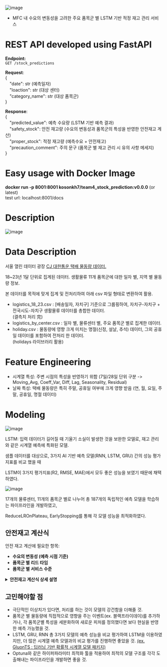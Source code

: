![image](https://github.com/user-attachments/assets/305e4e39-2faf-4896-aea2-b78f4ebd98f2)

- MFC 내 수요의 변동성을 고려한 주요 품목군 별 LSTM 기반 적정 재고 관리 서비스

# REST API developed using FastAPI
**Endpoint:** <br>
`GET /stock_predictions`

**Request**: <br>
{ <br>
&emsp;"date": str (예측일자) <br>
&emsp;"loaction": str (대상 센터) <br>
&emsp;"category_name": str (대상 품목군) <br>
} <br>

**Response**: <br>
{ <br>
        &emsp;"predicted_value": 예측 수요량 (LSTM 기반 예측 결과) <br>
        &emsp;"safety_stock": 안전 재고량 (수요의 변동성과 품목군의 특성을 반영한 안전재고 계산) <br>
        &emsp;"proper_stock": 적정 재고량 (예측수요 + 안전재고) <br>
        &emsp;"precaution_comment": 주의 문구 (품목군 별 재고 관리 시 유의 사항 메세지) <br>
} <br>

# Easy usage with Docker Image
**docker run -p 8001:8001 kosonkh7/team4_stock_prediction:v0.0.0** (or latest) <br>
test url: localhost:8001/docs <br>

# Description

![image](https://github.com/user-attachments/assets/66e3ded8-553f-43cb-96e3-862c1958c4c2)


# Data Description
서울 열린 데이터 광장 [CJ 대한통운 택배 물동량 데이터.](https://data.seoul.go.kr/dataVisual/seoul/SeoulConsumerLogistics.do) <br>

18~23년 1달 단위로 집계된 데이터. 생활물류 11개 품목군에 대한 일자 별, 지역 별 물동량 정보. <br>

본 데이터를 목적에 맞게 집계 및 전처리하여 아래 csv 파일 형태로 변환하여 활용. <br>

- logistics_18_23.csv : [배송일자, 자치구] 기준으로 그룹핑하여, 자치구-자치구 + 전국시도-자치구 생활물류 데이터를 총합한 데이터. \
  (결측치 처리 完)
- logistics_by_center.csv : 일자 별, 물류센터 별, 주요 품목군 별로 집계한 데이터.
- holiday.csv : 물동량에 영향 크게 미치는 명절(신정, 설날, 추석) 데이터, 그외 공휴일 데이터를 포함하여 전처리 한 데이터.\
  (holidays 라이브러리 활용)

# Feature Engineering
- 시계열 특성: 주변 시점의 특성을 반영하기 위함 (7일/28일 단위 구분 -> Moving_Avg, Coeff_Var, Diff, Lag, Seasonality, Residual) <br>
- 날짜 특성: 택배 물동량은 특히 주말, 공휴일 여부에 크게 영향 받음 (연, 월, 요일, 주말, 공휴일, 명절 데이터) <br>

# Modeling
![image](https://github.com/user-attachments/assets/17e18d96-df70-4095-b35b-befcab904ce3)

LSTM: 입력 데이터가 길어질 때 기울기 소실이 발생한 것을 보완한 모델로, 재고 관리와 같은 시계열 예측에 특화된 모델.

샘플 데이터를 대상으로, 3가지 AI 기반 예측 모델(RNN, LSTM, GRU) 간의 성능 평가지표를 비교 했을 때

LSTM이 3가지 평가지표(R2, RMSE, MAE)에서 모두 좋은 성능을 보였기 때문에 채택하였다.

![image](https://github.com/user-attachments/assets/d8825f39-14ca-495b-ab66-a62b3bd05448)

17개의 물류센터, 11개의 품목군 별로 나누어 총 187개의 독립적인 예측 모델을 학습하는 파이프라인을 개발하였고,

ReduceLROnPlateau, EarlyStopping를 통해 각 모델 성능을 최적화하였다.


## 안전재고 계산식

안전 재고 계산에 필요한 항목: 
- **수요의 변동성 (예측 시점 기준)**
- **품목군 별 리드 타임**
- **품목군 별 서비스 수준**


<details>
        <summary> <b>안전재고 계산식 상세 설명</b> </summary>     

#### 1. **일자별 수요 데이터**
특정 물품의 일별 수요량. 수요 데이터에서 평균 수요량과 변동성을 추정할 수 있다.

- **평균 수요 (Average Demand, D)**: 일정 기간 동안의 수요 평균값. (ex. 최근 30일) 
  
  $\[
  D = \frac{\text{총 수요}}{\text{일수}}
  \]$

- **수요의 표준편차 (Demand Standard Deviation, \(\sigma\))**: 일별 수요의 변동성.

  $\[
  \sigma = \sqrt{\frac{\sum (D_i - \text{평균 수요})^2}{N}}
  \]$
  
  여기서 $\( D_i \)$는 각 일자별 수요, $\( N \)$은 일자의 수.

#### 2. **리드 타임 (Lead Time, LT)**
리드 타임은 주문이 들어가서 물품이 입고되는 데 걸리는 시간. 이는 수요 예측을 기반으로 안전 재고를 설정하는데 중요한 요소이다.

- **리드 타임 평균 (Lead Time Average)**: 리드 타임 동안의 평균 수요를 계산.
  
  $\[
  D_{\text{lead time}} = D \times LT
  \]$

- **리드 타임의 표준편차**: 리드 타임 동안의 수요 변동성을 계산하여, 이를 바탕으로 안전 재고를 조정한다.

#### 3. **서비스 수준 (Service Level, SL)**
서비스 수준은 고객의 수요를 충족시키기 위해 필요한 재고의 확률적 목표. 예를 들어, 95%의 서비스 수준은 고객의 95%가 필요로 하는 제품을 확보하는 것을 의미한다. 서비스 수준에 따라 안전 재고의 양이 달라진다.

- **서비스 수준의 Z-점수**: 서비스 수준에 맞는 Z-점수를 사용하여, 수요의 변동성을 반영한 안전 재고를 계산할 수 있다. 예를 들어, 95% 서비스 수준에 해당하는 Z-점수는 약 1.65이다.

#### 4. **안전 재고 계산**
안전 재고는 주로 다음의 공식을 통해 계산할 수 있다:

$\[
\text{Safety Stock} = Z \times \sigma_{\text{LT}} \times \sqrt{LT}
\]$

- **Z**: 서비스 수준에 해당하는 Z-점수
- **$\(\sigma_{\text{LT}}\)$**: 리드 타임 동안의 수요 표준편차
- **$\(\sqrt{LT}\)$**: 리드 타임 동안의 수요 변동성을 고려

#### 5. **최종 안전 재고 공식**

$\[
\text{Safety Stock} = Z \times \sigma \times \sqrt{LT}
\]$

여기서:

- $\( \sigma \)$: 수요의 표준편차 (일자별 수요의 변동성)
- $\( LT \)$: 리드 타임 (일수)
- $\( Z \)$: 목표 서비스 수준에 해당하는 Z-점수

#### 예시
1. **수요 데이터**: 최근 30일 동안의 수요 평균은 100개, 표준편차는 20개
2. **리드 타임**: 5일
3. **서비스 수준**: 95% (Z-점수 = 1.65)

이 경우, 안전 재고는 다음과 같이 계산된다:

$\[
\text{Safety Stock} = 1.65 \times 20 \times \sqrt{5} \approx 73.65
\]$

따라서, 약 74개의 안전 재고를 유지해야 한다.

- 짧은 리드타임 (1-3일): 식품, 도서/음반
- 중간 리드타임 (3-7일): 기타, 생활/건강, 출산/육아, 패션의류, 패션잡화, 화장품/미용
- 긴 리드타임 (7-14일): 가구/인테리어, 디지털/가전, 스포츠/레저

</details>


## 고민해야할 점
- 극단적인 이상치가 있다면, 처리를 하는 것이 모델의 강건함을 더해줄 것.
- 품목군 별 물동량에 직접적으로 영향을 주는 이벤트(ex. 블랙프라이데이)를 추가하거나, 각 품목군별 특성을 세분화하여 새로운 피처를 정의했다면 보다 현실을 반영한 예측 가능했을 것.
- LSTM, GRU, RNN 총 3가지 모델의 예측 성능을 비교 평가하여 LSTM을 이용하였지만, 더 많은 시계열 예측 모델과의 비교 평가를 진행하면 좋았을 것.
[(ex. GluonTS : 딥러닝 기반 확률적 시계열 모델 패키지)](https://ts.gluon.ai/stable/index.html)
- Optuna와 같은 하이퍼파라미터 최적화 툴을 적용하여 최적의 모델 구조를 각각 도출해내는 파이프라인을 개발하면 좋을 것.
